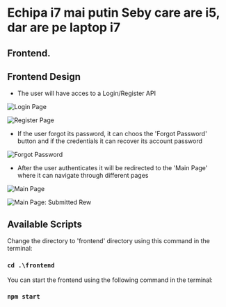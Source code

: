 # Echipa i7 mai putin Seby care are i5, dar are pe laptop i7

## Frontend.

## Frontend Design 

- The user will have acces to a Login/Register API

 ![Login Page](https://github.com/skls1337/anonymous-grading-app/blob/master/screenshots/Login%20Page.png)
 
 ![Register Page](https://github.com/skls1337/anonymous-grading-app/blob/master/screenshots/Register%20Page.png)
 
 - If the user forgot its password, it can choos the 'Forgot Password' button and if the credentials it can recover its account password
 
 ![Forgot Password](https://github.com/skls1337/anonymous-grading-app/blob/master/screenshots/Forgot%20Password%20Page.png)
 
 - After the user authenticates it will be redirected to the 'Main Page' where it can navigate through different pages
 
 ![Main Page](https://github.com/skls1337/anonymous-grading-app/blob/master/screenshots/Main%20Page.png)
 
 ![Main Page: Submitted Rew](https://github.com/skls1337/anonymous-grading-app/blob/master/screenshots/Main%20Page-Submitted%20Reviews.png)

## Available Scripts
Change the directory to 'frontend' directory using this command in the terminal: 

### `cd .\frontend`
You can start the frontend using the following command in the terminal:

### `npm start`
